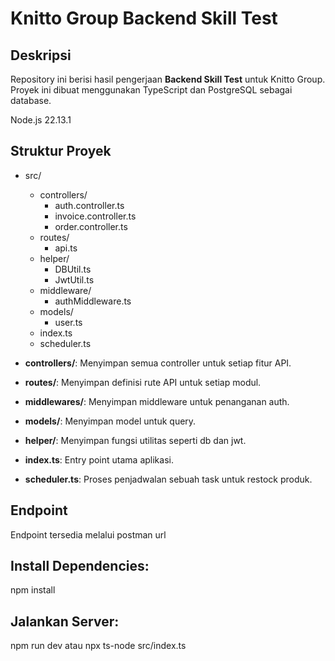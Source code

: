 # Knitto Group Backend Skill Test

## Deskripsi

Repository ini berisi hasil pengerjaan **Backend Skill Test** untuk Knitto Group. Proyek ini dibuat menggunakan TypeScript dan PostgreSQL sebagai database.

Node.js  22.13.1 

## Struktur Proyek

- src/

  - controllers/
    - auth.controller.ts
    - invoice.controller.ts
    - order.controller.ts
  - routes/
    - api.ts
  - helper/
    - DBUtil.ts
    - JwtUtil.ts
  - middleware/
    - authMiddleware.ts
  - models/
    - user.ts
  - index.ts
  - scheduler.ts

- **controllers/**: Menyimpan semua controller untuk setiap fitur API.
- **routes/**: Menyimpan definisi rute API untuk setiap modul.
- **middlewares/**: Menyimpan middleware untuk penanganan auth.
- **models/**: Menyimpan model untuk query.
- **helper/**: Menyimpan fungsi utilitas seperti db dan jwt.
- **index.ts**: Entry point utama aplikasi.
- **scheduler.ts**: Proses penjadwalan sebuah task untuk restock produk.

## Endpoint

Endpoint tersedia melalui postman url

## Install Dependencies:

npm install

## Jalankan Server:

npm run dev atau npx ts-node src/index.ts
